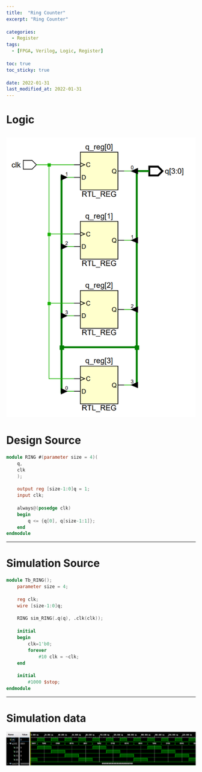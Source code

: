 ```yaml
---
title:  "Ring Counter"
excerpt: "Ring Counter"

categories:
  - Register
tags:
  - [FPGA, Verilog, Logic, Register]

toc: true
toc_sticky: true

date: 2022-01-31
last_modified_at: 2022-01-31
---
```


# Logic

![logic](/images/2022-01-31-Ring/logic.png)
---

# Design Source

```verilog
module RING #(parameter size = 4)(
    q,
    clk
    );

    output reg [size-1:0]q = 1;
    input clk;

    always@(posedge clk)
    begin
        q <= {q[0], q[size-1:1]};
    end
endmodule
```
---

# Simulation Source

```verilog
module Tb_RING();
    parameter size = 4;

    reg clk;
    wire [size-1:0]q;
    
    RING sim_RING(.q(q), .clk(clk));
    
    initial
    begin
        clk=1'b0;
        forever
            #10 clk = ~clk;
    end
    
    initial
        #1000 $stop;
endmodule
```
---

# Simulation data
![Ring](/images/2022-01-31-Ring/tb.png)